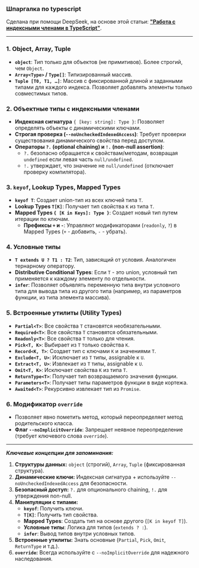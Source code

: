 ### Шпаргалка по typescript

 Сделана при помощи DeepSeek, на основе этой статьи: **["Работа с индексными членами в TypeScript"](https://habr.com/ru/articles/938860/)**.
 
---

### 1. Object, Array, Tuple
- **`object`**: Тип только для объектов (не примитивов). Более строгий, чем `Object`.
- **`Array<Type>` / `Type[]`**: Типизированный массив.
- **`Tuple [T0, T1, …]`**: Массив с фиксированной длиной и заданными типами для каждого индекса. Позволяет добавлять элементы только совместимых типов.

### 2. Объектные типы с индексными членами
- **Индексная сигнатура** `{ [key: string]: Type }`: Позволяет определять объекты с динамическими ключами.
- **Строгая проверка (`--noUncheckedIndexedAccess`)**: Требует проверки существования динамического свойства перед доступом.
- **Операторы `?.` (optional chaining) и `!.` (non-null assertion)**:
    - `?.` безопасно обращается к свойствам/методам, возвращая `undefined` если левая часть `null/undefined`.
    - `!.` утверждает, что значение не `null/undefined` (отключает проверку компилятора).

### 3. `keyof`, Lookup Types, Mapped Types
- **`keyof T`**: Создает union-тип из всех ключей типа `T`.
- **Lookup Types `T[K]`**: Получает тип свойства `K` из типа `T`.
- **Mapped Types `{ [K in Keys]: Type }`**: Создает новый тип путем итерации по ключам.
    - **Префиксы `+` и `-`**: Управляют модификаторами (`readonly`, `?`) в Mapped Types (`+` - добавить, `-` - убрать).

### 4. Условные типы
- **`T extends U ? T1 : T2`**: Тип, зависящий от условия. Аналогичен тернарному оператору.
- **Distributive Conditional Types**: Если `T` - это union, условный тип применяется к каждому элементу по отдельности.
- **`infer`**: Позволяет объявлять переменную типа внутри условного типа для вывода типа из другого типа (например, из параметров функции, из типа элемента массива).

### 5. Встроенные утилиты (Utility Types)
- **`Partial<T>`**: Все свойства `T` становятся необязательными.
- **`Required<T>`**: Все свойства `T` становятся обязательными.
- **`Readonly<T>`**: Все свойства `T` только для чтения.
- **`Pick<T, K>`**: Выбирает из `T` только свойства `K`.
- **`Record<K, T>`**: Создает тип с ключами `K` и значениями `T`.
- **`Exclude<T, U>`**: Исключает из `T` типы, assignable к `U`.
- **`Extract<T, U>`**: Извлекает из `T` типы, assignable к `U`.
- **`Omit<T, K>`**: Исключает свойства `K` из типа `T`.
- **`ReturnType<T>`**: Получает тип возвращаемого значения функции.
- **`Parameters<T>`**: Получает типы параметров функции в виде кортежа.
- **`Awaited<T>`**: Рекурсивно извлекает тип из `Promise`.

### 6. Модификатор `override`
- Позволяет явно пометить метод, который переопределяет метод родительского класса.
- **Флаг `--noImplicitOverride`**: Запрещает неявное переопределение (требует ключевого слова `override`).

---

***Ключевые концепции для запоминания:***

1.  **Структуры данных:** `object` (строгий), `Array`, `Tuple` (фиксированная структура).
2.  **Динамические ключи:** Индексная сигнатура + используйте `--noUncheckedIndexedAccess` для безопасности.
3.  **Безопасный доступ:** `?.` для опционального chaining, `!.` для утверждения non-null.
4.  **Манипуляции с типами:**
    -   **`keyof`**: Получить ключи.
    -   **`T[K]`**: Получить тип свойства.
    -   **Mapped Types**: Создать тип на основе другого (`[K in keyof T]`).
    -   **Условные типы**: Логика для типов (`extends ? :`).
    -   **`infer`**: Вывод типов внутри условных типов.
5.  **Встроенные утилиты:** Знать основные (`Partial`, `Pick`, `Omit`, `ReturnType` и т.д.).
6.  **`override`:** Всегда используйте с `--noImplicitOverride` для надежного наследования.
